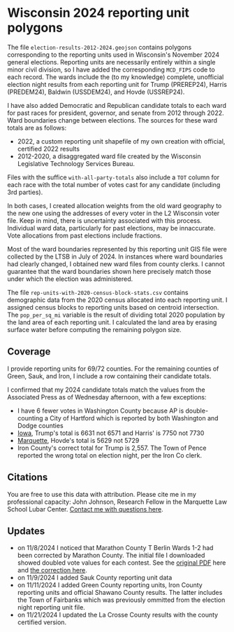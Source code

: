 # Wisconsin 2024 reporting unit polygons

The file `election-results-2012-2024.geojson` contains polygons corresponding to the reporting units used in Wisconsin's November 2024 general elections. Reporting units are necessarily entirely within a single minor civil division, so I have added the corresponding `MCD_FIPS` code to each record. The wards include the (to my knowledge) complete, unofficial election night results from each reporting unit for Trump (PREREP24), Harris (PREDEM24), Baldwin (USSDEM24), and Hovde (USSREP24).

I have also added Democratic and Republican candidate totals to each ward for past races for president, governor, and senate from 2012 through 2022. Ward boundaries change between elections. The sources for these ward totals are as follows:

* 2022, a custom reporting unit shapefile of my own creation with official, certified 2022 results
* 2012-2020, a disaggregated ward file created by the Wisconsin Legislative Technology Services Bureau.

Files with the suffice `with-all-party-totals` also include a `TOT` column for each race with the total number of votes cast for any candidate (including 3rd parties).

In both cases, I created allocation weights from the old ward geography to the new one using the addresses of every voter in the L2 Wisconsin voter file. Keep in mind, there is uncertainty associated with this process. Individual ward data, particularly for past elections, may be innaccurate. Vote allocations from past elections include fractions.

Most of the ward boundaries represented by this reporting unit GIS file were collected by the LTSB in July of 2024. In instances where ward boundaries had clearly changed, I obtained new ward files from county clerks. I cannot guarantee that the ward boundaries shown here precisely match those under which the election was administered.

The file `rep-units-with-2020-census-block-stats.csv` contains demographic data from the 2020 census allocated into each reporting unit. I assigned census blocks to reporting units based on centroid intersection. The `pop_per_sq_mi` variable is the result of dividing total 2020 population by the land area of each reporting unit. I calculated the land area by erasing surface water before computing the remaining polygon size.

## Coverage

I provide reporting units for 69/72 counties. For the remaining counties of Green, Sauk, and Iron, I include a row containing their candidate totals.

I confirmed that my 2024 candidate totals match the values from the Associated Press as of Wednesday afternoon, with a few exceptions:

* I have 6 fewer votes in Washington County because AP is double-counting a City of Hartford which is reported by both Washington and Dodge counties
* [Iowa](https://www.iowacounty.org/elections), Trump's total is 6631 not 6571 and Harris' is 7750 not 7730
* [Marquette](https://www.co.marquette.wi.us/home/showpublisheddocument/18546), Hovde's total is 5629 not 5729
* Iron County's correct total for Trump is 2,557. The Town of Pence reported the wrong total on election night, per the Iron Co clerk.

## Citations

You are free to use this data with attribution. Please cite me in my professional capacity: John Johnson, Research Fellow in the Marquette Law School Lubar Center. [Contact me with questions here](https://law.marquette.edu/faculty-and-staff-directory/john-johnson).

## Updates

* on 11/8/2024 I noticed that Marathon County T Berlin Wards 1-2 had been corrected by Marathon County. The initial file I downloaded showed doubled vote values for each contest. See the [original PDF](https://github.com/jdjohn215/wisc-election-night-data/blob/main/2024-nov/raw/Marathon%202024-11-06%2004-00-15.pdf) here and [the correction here](https://github.com/jdjohn215/wisc-election-night-data/blob/main/2024-nov/raw/Marathon%202024-11-08%2012-54-55.pdf).
* on 11/9/2024 I added Sauk County reporting unit data
* on 11/11/2024 I added Green County reporting units, Iron County reporting units and official Shawano County results. The latter includes the Town of Fairbanks which was previously ommitted from the election night reporting unit file.
* on 11/21/2024 I updated the La Crosse County results with the county certified version.